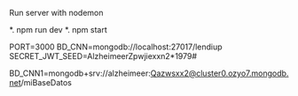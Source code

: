 Run server with nodemon

*. npm run dev
*. npm start

PORT=3000
BD_CNN=mongodb://localhost:27017/lendiup
SECRET_JWT_SEED=AlzheimeerZpwjiexxn2*1979#


BD_CNN1=mongodb+srv://alzheimeer:Qazwsxx2@cluster0.ozyo7.mongodb.net/miBaseDatos
